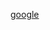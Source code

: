 [google](https://www.google.com/search?q=google&rlz=1C1RLNS_enIN753IN753&oq=goo&aqs=chrome.0.0l3j69i57j0j69i60l3.2161j0j7&sourceid=chrome&ie=UTF-8)
